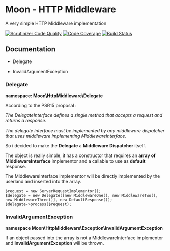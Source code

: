 # Moon - HTTP Middleware
A very simple HTTP Middleware implementation

[![Scrutinizer Code Quality](https://scrutinizer-ci.com/g/moon-php/http-middleware/badges/quality-score.png?b=master)](https://scrutinizer-ci.com/g/moon-php/http-middleware/?branch=master)
[![Code Coverage](https://scrutinizer-ci.com/g/moon-php/http-middleware/badges/coverage.png?b=master)](https://scrutinizer-ci.com/g/moon-php/http-middleware/?branch=master)
[![Build Status](https://scrutinizer-ci.com/g/moon-php/http-middleware/badges/build.png?b=master)](https://scrutinizer-ci.com/g/moon-php/http-middleware/build-status/master)

## Documentation

- Delegate

- InvalidArgumentException



### Delegate

__namespace: Moon\HttpMiddleware\Delegate__

According to the PSR15 proposal : 

_The DelegateInterface defines a single method that accepts a request and returns a response._

_The delegate interface must be implemented by any middleware dispatcher that uses middleware implementing MiddlewareInterface._

So i decided to make the **Delegate** a **Middleware Dispatcher** itself.

The object is really simple, it has a constructor that requires an **array of MiddlewareInterface** implementor and a callable to use as **default** response.

The MiddlewareInterface implementor will be directly implemented by the userland and inserted into the array.

    $request = new ServerRequestImplementor();
    $delegate = new Delegate([new MiddlewareOne(), new MiddlewareTwo(), new MiddlewareThree()], new DefaultResponse());
    $delegate->process($request);

### InvalidArgumentException

__namespace Moon\HttpMiddleware\Exception\InvalidArgumentException__

If an object passed into the array is not a MiddlewareInterface implementor and **InvalidArgumentException** will be thrown.